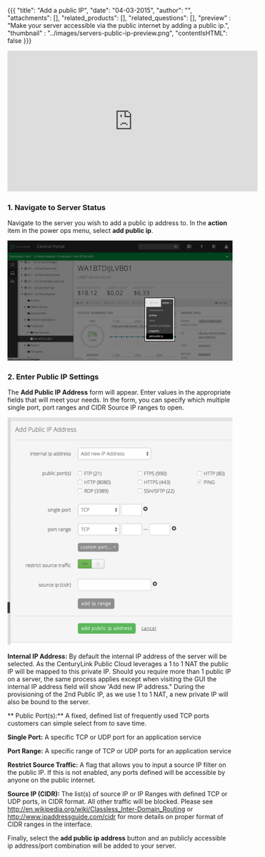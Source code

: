 {{{
  "title": "Add a public IP",
  "date": "04-03-2015",
  "author": "",
  "attachments": [],
  "related_products": [],
  "related_questions": [],
  "preview" : "Make your server accessible via the public internet by adding a public ip.",
  "thumbnail" : "../images/servers-public-ip-preview.png",
  "contentIsHTML": false
}}}

<div class="no-pdf">
<iframe width="560" height="315" src="https://www.youtube.com/embed/zPONIrlHRms?rel=0&amp;showinfo=0" frameborder="0" allowfullscreen></iframe>
</div>

### 1. Navigate to Server Status

  Navigate to the server you wish to add a public ip address to. In the **action** item in the power ops menu, select **add public ip**.

  ![Add a public ip address to a server in the Control Portal](../images/servers-public-ip-1.png)

### 2. Enter Public IP Settings

  The **Add Public IP Address** form will appear. Enter values in the appropriate fields that will meet your needs. In the form, you can specify which multiple single port, port ranges and CIDR Source IP ranges to open.

  ![Add a public ip address to a server in the Control Portal](../images/servers-public-ip-2.png)

  **Internal IP Address:** By default the internal IP address of the server will be selected. As the CenturyLink Public Cloud leverages a 1 to 1 NAT the public IP will be mapped to this private IP. Should you require more than 1 public IP on a server, the same process applies except when visiting the GUI the internal IP address field will show 'Add new IP address."  During the provisioning of the 2nd Public IP, as we use 1 to 1 NAT, a new private IP will also be bound to the server.

  ** Public Port(s):**  A fixed, defined list of frequently used TCP ports customers can simple select from to save time.

  **Single Port:** A specific TCP or UDP port for an application service

  **Port Range:** A specific range of TCP or UDP ports for an application service

  **Restrict Source Traffic:** A flag that allows you to input a source IP filter on the public IP. If this is not enabled, any ports defined will be accessible by anyone on the public internet.

  **Source IP (CIDR):**  The list(s) of source IP or IP Ranges with defined TCP or UDP ports, in CIDR format. All other traffic will be blocked. Please see http://en.wikipedia.org/wiki/Classless_Inter-Domain_Routing or http://www.ipaddressguide.com/cidr for more details on proper format of CIDR ranges in the interface.

  Finally, select the **add public ip address** button and an publicly accessible ip address/port combination will be added to your server.
